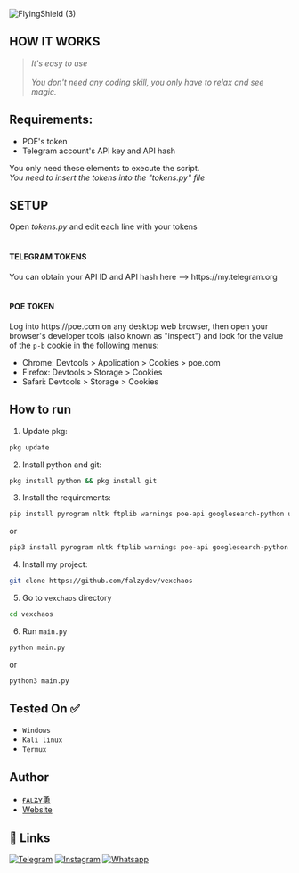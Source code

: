 ![FlyingShield (3)](https://github.com/falzydev/vexchaos/assets/83463829/9a4c3f9c-2407-4551-8659-8298505de152)



## **HOW IT WORKS**
> *It's easy to use<br><br>You don't need any coding skill, you only have to relax and see magic.*


## Requirements:
<ul>
<li>POE's token</li>
<li>Telegram account's API key and API hash</li>
</ul>
You only need these elements to execute the script.<br>
<i>You need to insert the tokens into the "tokens.py" file</i>

## SETUP
Open <i>tokens.py</i> and edit each line with your tokens<br><br>
<h4><strong>TELEGRAM TOKENS</strong></h4>
You can obtain your API ID and API hash here --> https://my.telegram.org<br><br>

<h4><strong>POE TOKEN</strong></h4>
Log into https://poe.com on any desktop web browser, then open your browser's developer tools (also known as "inspect") and look for the value of the <code>p-b</code> cookie in the following menus:
<ul>
<li>Chrome: Devtools > Application > Cookies > poe.com</li>
<li>Firefox: Devtools > Storage > Cookies</li>
<li>Safari: Devtools > Storage > Cookies</li>
</ul>

## How to run

1. Update pkg:

```bash
pkg update
```

2. Install python and git:

```bash
pkg install python && pkg install git
```

3. Install the requirements:

```bash
pip install pyrogram nltk ftplib warnings poe-api googlesearch-python urllib requests beautifulsoup4 datetime pytz
```
or
```bash
pip3 install pyrogram nltk ftplib warnings poe-api googlesearch-python urllib requests beautifulsoup4 datetime pytz
```

4. Install my project:

```bash
git clone https://github.com/falzydev/vexchaos
```

5. Go to ```vexchaos``` directory

```bash
cd vexchaos
```

6. Run ```main.py```

```bash
python main.py
```
or
```bash
python3 main.py
```



## Tested On ✅

 - `Windows`
 - `Kali linux`
 - `Termux`

## Author

- [ғᴀʟʑʏ勇](https://t.me/balestra)
- [Website](https://www.blackdata.altervista.org)

## 🔗 Links

[![Telegram](https://img.shields.io/badge/Telegram-2CA5E0?style=for-the-badge&logo=telegram&logoColor=white)](https://t.me/op_v0)
[![Instagram](https://img.shields.io/badge/Whatsapp-E4405F?style=for-the-badge&logo=instagram&logoColor=white)](https://instagram.com/userpericoloso)
[![Whatsapp](https://img.shields.io/badge/Instagram-5dcc2d?style=for-the-badge&logo=whatsapp&logoColor=white)](https://wa.me/+17474995494)
